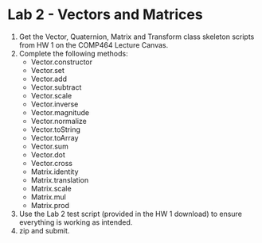# Lab 2 - Vectors and Matrices

1. Get the Vector, Quaternion, Matrix and Transform class skeleton scripts from HW 1 on the COMP464 Lecture Canvas.
2. Complete the following methods:
   - Vector.constructor
   - Vector.set
   - Vector.add
   - Vector.subtract
   - Vector.scale
   - Vector.inverse
   - Vector.magnitude
   - Vector.normalize
   - Vector.toString
   - Vector.toArray
   - Vector.sum
   - Vector.dot
   - Vector.cross
   - Matrix.identity
   - Matrix.translation
   - Matrix.scale
   - Matrix.mul
   - Matrix.prod
3. Use the Lab 2 test script (provided in the HW 1 download) to ensure everything is working as intended.
4. zip and submit.